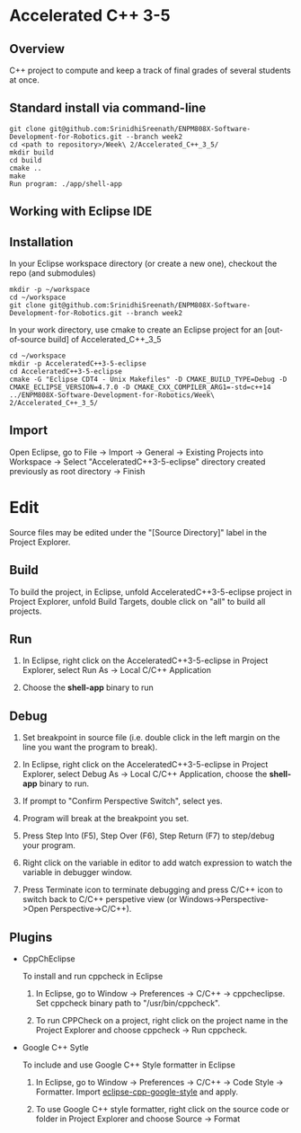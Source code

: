 # Accelerated C++ 3-5

## Overview

C++ project to  compute and keep a track of final grades of several students at once.

## Standard install via command-line
```
git clone git@github.com:SrinidhiSreenath/ENPM808X-Software-Development-for-Robotics.git --branch week2
cd <path to repository>/Week\ 2/Accelerated_C++_3_5/
mkdir build
cd build
cmake ..
make
Run program: ./app/shell-app
```

## Working with Eclipse IDE ##

## Installation

In your Eclipse workspace directory (or create a new one), checkout the repo (and submodules)
```
mkdir -p ~/workspace
cd ~/workspace
git clone git@github.com:SrinidhiSreenath/ENPM808X-Software-Development-for-Robotics.git --branch week2
```

In your work directory, use cmake to create an Eclipse project for an [out-of-source build] of Accelerated_C++_3_5

```
cd ~/workspace
mkdir -p AcceleratedC++3-5-eclipse
cd AcceleratedC++3-5-eclipse
cmake -G "Eclipse CDT4 - Unix Makefiles" -D CMAKE_BUILD_TYPE=Debug -D CMAKE_ECLIPSE_VERSION=4.7.0 -D CMAKE_CXX_COMPILER_ARG1=-std=c++14 ../ENPM808X-Software-Development-for-Robotics/Week\ 2/Accelerated_C++_3_5/
```

## Import

Open Eclipse, go to File -> Import -> General -> Existing Projects into Workspace -> 
Select "AcceleratedC++3-5-eclipse" directory created previously as root directory -> Finish

# Edit

Source files may be edited under the "[Source Directory]" label in the Project Explorer.


## Build

To build the project, in Eclipse, unfold AcceleratedC++3-5-eclipse project in Project Explorer,
unfold Build Targets, double click on "all" to build all projects.

## Run

1. In Eclipse, right click on the AcceleratedC++3-5-eclipse in Project Explorer,
select Run As -> Local C/C++ Application

2. Choose the **shell-app** binary to run


## Debug


1. Set breakpoint in source file (i.e. double click in the left margin on the line you want 
the program to break).

2. In Eclipse, right click on the AcceleratedC++3-5-eclipse in Project Explorer, select Debug As -> 
Local C/C++ Application, choose the **shell-app** binary to run.

3. If prompt to "Confirm Perspective Switch", select yes.

4. Program will break at the breakpoint you set.

5. Press Step Into (F5), Step Over (F6), Step Return (F7) to step/debug your program.

6. Right click on the variable in editor to add watch expression to watch the variable in 
debugger window.

7. Press Terminate icon to terminate debugging and press C/C++ icon to switch back to C/C++ 
perspetive view (or Windows->Perspective->Open Perspective->C/C++).


## Plugins

- CppChEclipse

    To install and run cppcheck in Eclipse

    1. In Eclipse, go to Window -> Preferences -> C/C++ -> cppcheclipse.
    Set cppcheck binary path to "/usr/bin/cppcheck".

    2. To run CPPCheck on a project, right click on the project name in the Project Explorer 
    and choose cppcheck -> Run cppcheck.


- Google C++ Sytle

    To include and use Google C++ Style formatter in Eclipse

    1. In Eclipse, go to Window -> Preferences -> C/C++ -> Code Style -> Formatter. 
    Import [eclipse-cpp-google-style][reference-id-for-eclipse-cpp-google-style] and apply.

    2. To use Google C++ style formatter, right click on the source code or folder in 
    Project Explorer and choose Source -> Format

[reference-id-for-eclipse-cpp-google-style]: https://raw.githubusercontent.com/google/styleguide/gh-pages/eclipse-cpp-google-style.xml
